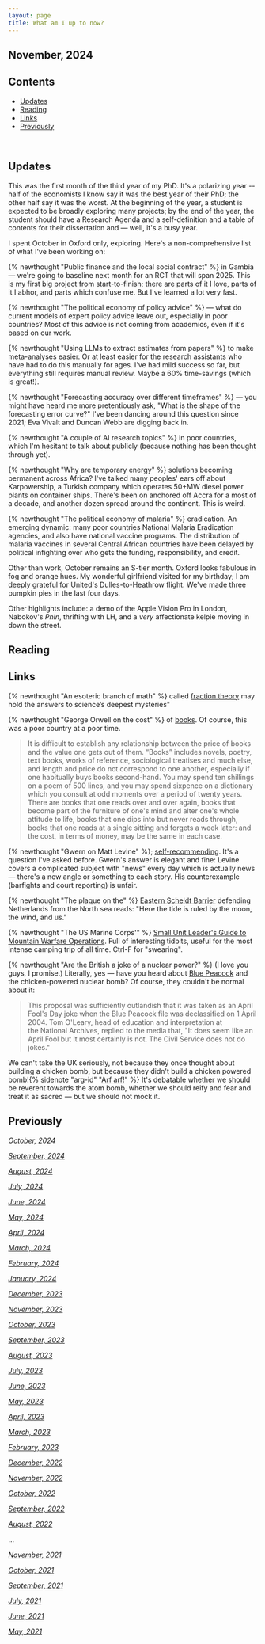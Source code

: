 ```yaml
---
layout: page
title: What am I up to now?
---
```


<!-- omit in toc -->
## November, 2024

<!-- omit in toc -->
## Contents
- [Updates](#updates)
- [Reading](#reading)
- [Links](#links)
- [Previously](#previously)

<br>
  
## Updates

This was the first month of the third year of my PhD. It's a polarizing year -- half of the economists I know say it was the best year of their PhD; the other half say it was the worst. At the beginning of the year, a student is expected to be broadly exploring many projects; by the end of the year, the student should have a Research Agenda and a self-definition and a table of contents for their dissertation and — well, it's a busy year. 

I spent October in Oxford only, exploring. Here's a non-comprehensive list of what I've been working on:

{% newthought "Public finance and the local social contract" %}  in Gambia — we're going to baseline next month for an RCT that will span 2025. This is my first big project from start-to-finish; there are parts of it I love, parts of it I abhor, and parts which confuse me. But I've learned a lot very fast. 

{% newthought "The political economy of policy advice" %}  — what do current models of expert policy advice leave out, especially in poor countries? Most of this advice is not coming from academics, even if it's based on our work. 

{% newthought "Using LLMs to extract estimates from papers" %} to make meta-analyses easier. Or at least easier for the research assistants who have had to do this manually for ages. I've had mild success so far, but everything still requires manual review. Maybe a 60% time-savings (which is great!).

{% newthought "Forecasting accuracy over different timeframes" %} — you might have heard me more pretentiously ask, "What is the shape of the forecasting error curve?" I've been dancing around this question since 2021; Eva Vivalt and Duncan Webb are digging back in.

{% newthought "A couple of AI research topics" %} in poor countries, which I'm hesitant to talk about publicly (because nothing has been thought through yet). 

{% newthought "Why are temporary energy" %}  solutions becoming permanent across Africa? I've talked many peoples' ears off about Karpowership, a Turkish company which operates 50+MW diesel power plants on container ships. There's been on anchored off Accra for a most of a decade, and another dozen spread around the continent. This is weird. 

{% newthought "The political economy of malaria" %}  eradication. An emerging dynamic: many poor countries National Malaria Eradication agencies, and also have national vaccine programs. The distribution of malaria vaccines in several Central African countries have been delayed by political infighting over who gets the funding, responsibility, and credit.

Other than work, October remains an S-tier month. Oxford looks fabulous in fog and orange hues. My wonderful girlfriend visited for my birthday; I am deeply grateful for United's Dulles-to-Heathrow flight. We've made three pumpkin pies in the last four days. 

Other highlights include: a demo of the Apple Vision Pro in London, Nabokov's *Pnin*, thrifting with LH, and a *very* affectionate kelpie moving in down the street. 

## Reading






## Links

{% newthought "An esoteric branch of math" %} called [fraction theory](https://mathenchant.wordpress.com/2024/09/17/our-fractional-universe/) may hold the answers to science’s deepest mysteries"

{% newthought "George Orwell on the cost" %}  of [books](https://orwell.ru/library/articles/cigar/english/e_cigar). Of course, this was a poor country at a poor time.
> It is difficult to establish any relationship between the price of books and the value one gets out of them. “Books” includes novels, poetry, text books, works of reference, sociological treatises and much else, and length and price do not correspond to one another, especially if one habitually buys books second-hand. You may spend ten shillings on a poem of 500 lines, and you may spend sixpence on a dictionary which you consult at odd moments over a period of twenty years. There are books that one reads over and over again, books that become part of the furniture of one's mind and alter one's whole attitude to life, books that one dips into but never reads through, books that one reads at a single sitting and forgets a week later: and the cost, in terms of money, may be the same in each case.


{% newthought "Gwern on Matt Levine" %}; [self-recommending](https://gwern.net/matt-levine). It's a question I've asked before. Gwern's answer is elegant and fine: Levine covers a complicated subject with "news" every day which is actually news — there's a new angle or something to each story. His counterexample (barfights and court reporting) is unfair. 

{% newthought "The plaque on the" %} [Eastern Scheldt Barrier](https://en.wikipedia.org/wiki/Oosterscheldekering) defending Netherlands from the North sea reads: "Here the tide is ruled by the moon, the wind, and us."

{% newthought "The US Marine Corps'" %} [Small Unit Leader's Guide to Mountain Warfare Operations](https://www.marines.mil/Portals/1/MCRP%203-35.1A%20z.pdf). Full of interesting tidbits, useful for the most intense camping trip of all time. Ctrl-F for "swearing".

{% newthought "Are the British a joke of a nuclear power?" %} (I love you guys, I promise.) Literally, yes — have you heard about [Blue Peacock](https://en.wikipedia.org/wiki/Blue_Peacock) and the chicken-powered nuclear bomb? Of course, they couldn't be normal about it: 

> This proposal was sufficiently outlandish that it was taken as an April Fool's Day joke when the Blue Peacock file was declassified on 1 April 2004. Tom O'Leary, head of education and interpretation at the National Archives, replied to the media that, "It does seem like an April Fool but it most certainly is not. The Civil Service does not do jokes."

We can't take the UK seriously, not because they once thought about building a chicken bomb, but because they didn't build a chicken powered bomb!{% sidenote "arg-id" "[Arf arf!]((https://x.com/stevenkaas/status/144899078222921729?lang=en))" %}  It's debatable whether we should be reverent towards the atom bomb, whether we should reify and fear and treat it as sacred — but we should not mock it. 


## Previously

*[October, 2024](https://jablevine.com/older/october_2024)*

*[September, 2024](https://jablevine.com/older/september_2024)*

*[August, 2024](https://jablevine.com/older/August_2024)*

*[July, 2024](https://jablevine.com/older/july_2024)*

*[June, 2024](https://jablevine.com/older/june_2024)*

*[May, 2024](https://jablevine.com/older/may_2024)*

*[April, 2024](https://jablevine.com/older/april_2024)*

*[March, 2024](https://jablevine.com/older/march_2024)*

*[February, 2024](https://jablevine.com/older/february_2024)*

*[January, 2024](https://jablevine.com/older/january_2024)*

*[December, 2023](https://jablevine.com/older/December_2023)*

*[November, 2023](https://jablevine.com/older/November_2023)*

*[October, 2023](https://jablevine.com/older/October_2023)*

*[September, 2023](https://jablevine.com/older/September_2023)*

*[August, 2023](https://jablevine.com/older/August_2023)*

*[July, 2023](https://jablevine.com/older/July_2023)*

*[June, 2023](https://jablevine.com/older/June_2023)*

*[May, 2023](https://jablevine.com/older/May_2023)*

*[April, 2023](https://jablevine.com/older/April_2023)*

*[March, 2023](https://jablevine.com/older/march_2023)*

*[February, 2023](https://jablevine.com/older/february_2023)*

*[December, 2022](https://jablevine.com/older/december_2022)*

*[November, 2022](https://jablevine.com/older/november_2022)*

*[October, 2022](https://jablevine.com/older/october_2022)*

*[September, 2022](https://jablevine.com/older/september_2022)*

*[August, 2022](https://jablevine.com/older/august_2022)*

...

*[November, 2021](https://jablevine.com/older/november_2021)*

*[October, 2021](https://jablevine.com/older/october_2021)*

*[September, 2021](https://jablevine.com/older/september_2021)*

*[July, 2021](https://jablevine.com/older/july_2021)*

*[June, 2021](https://jablevine.com/older/june_2021)*

*[May, 2021](https://jablevine.com/older/may_2021)*